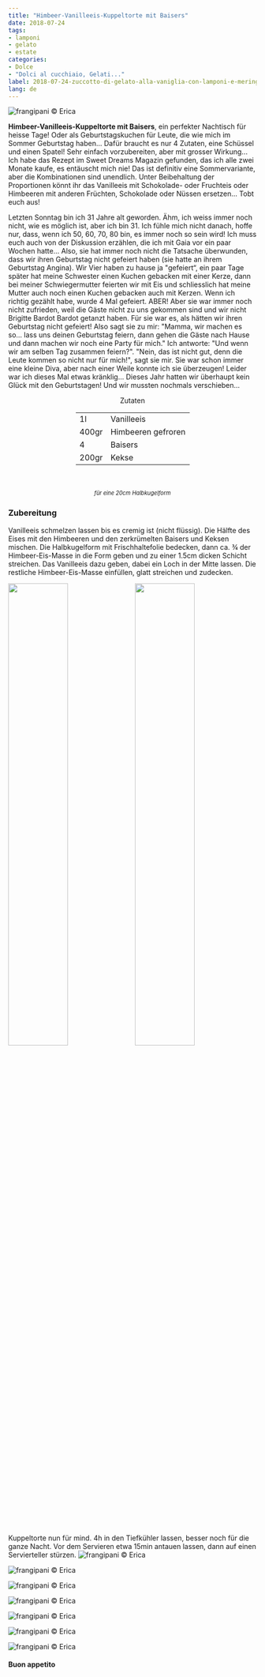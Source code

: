 ```yaml
---
title: "Himbeer-Vanilleeis-Kuppeltorte mit Baisers"
date: 2018-07-24
tags:
- lamponi
- gelato
- estate
categories:
- Dolce
- "Dolci al cucchiaio, Gelati..." 
label: 2018-07-24-zuccotto-di-gelato-alla-vaniglia-con-lamponi-e-meringhe
lang: de 
---
```

![](../2018-07-24-zuccotto-di-gelato-alla-vaniglia-con-lamponi-e-meringhe/header.jpg "frangipani © Erica")

**Himbeer-Vanilleeis-Kuppeltorte mit Baisers**, ein perfekter Nachtisch für heisse Tage! Oder als Geburtstagskuchen für Leute, die wie mich im Sommer Geburtstag haben... Dafür braucht es nur 4 Zutaten, eine Schüssel und einen Spatel! Sehr einfach vorzubereiten, aber mit grosser Wirkung... Ich habe das Rezept im Sweet Dreams Magazin gefunden, das ich alle zwei Monate kaufe, es entäuscht mich nie! Das ist definitiv eine Sommervariante, aber die Kombinationen sind unendlich. Unter Beibehaltung der Proportionen könnt ihr das Vanilleeis mit Schokolade- oder Fruchteis oder Himbeeren mit anderen Früchten, Schokolade oder Nüssen ersetzen... Tobt euch aus!

Letzten Sonntag bin ich 31 Jahre alt geworden. Ähm, ich weiss immer noch nicht, wie es möglich ist, aber ich bin 31. Ich fühle mich nicht danach, hoffe nur, dass, wenn ich 50, 60, 70, 80 bin, es immer noch so sein wird! Ich muss euch auch von der Diskussion erzählen, die ich mit Gaia vor ein paar Wochen hatte... Also, sie hat immer noch nicht die Tatsache überwunden, dass wir ihren Geburtstag nicht gefeiert haben (sie hatte an ihrem Geburtstag Angina). Wir Vier haben zu hause ja "gefeiert“, ein paar Tage später hat meine Schwester einen Kuchen gebacken mit einer Kerze, dann bei meiner Schwiegermutter feierten wir mit Eis und schliesslich hat meine Mutter auch noch einen Kuchen gebacken auch mit Kerzen. Wenn ich richtig gezählt habe, wurde 4 Mal gefeiert. ABER! Aber sie war immer noch nicht zufrieden, weil die Gäste nicht zu uns gekommen sind und wir nicht Brigitte Bardot Bardot getanzt haben. Für sie war es, als hätten wir ihren Geburtstag nicht gefeiert! Also sagt sie zu mir: "Mamma, wir machen es so... lass uns deinen Geburtstag feiern, dann gehen die Gäste nach Hause und dann machen wir noch eine Party für mich." Ich antworte: "Und wenn wir am selben Tag zusammen feiern?". "Nein, das ist nicht gut, denn die Leute kommen so nicht nur für mich!", sagt sie mir. Sie war schon immer eine kleine Diva, aber nach einer Weile konnte ich sie überzeugen! Leider war ich dieses Mal etwas kränklig... Dieses Jahr hatten wir überhaupt kein Glück mit den Geburtstagen! Und wir mussten nochmals verschieben...

<div id="wrapper" style="text-align: center">
  <div id="yourdiv" style="display: inline-block;">
    <div class="ingredients" itemscope itemtype="http://schema.org/Recipe">
      <span itemprop="name" style="display:none;">Himbeer-Vanilleeis-Kuppeltorte mit Baisers</span>
      <span itemprop="recipeCategory" style="display:none;">Herzhaftes</span>
      <img itemprop="image" style="display:none;" class="ignore-gallery-item" src="../2018-07-24-zuccotto-di-gelato-alla-vaniglia-con-lamponi-e-meringhe/header.jpeg"/>
      <span itemprop="author" style="display:none;">Erica Raiano</span>
      <span itemprop="description" style="display:none;">Himbeer-Vanilleeis-Kuppeltorte mit Baisers, ein perfekter Nachtisch für heisse Tage!</span>
      <div class="ingredients-title">Zutaten</div>
      <table>
        <tbody>
          </tr>
          <tr itemprop="recipeIngredient">
            <td>1l</td>
            <td>Vanilleeis</td>
          </tr>
          <tr itemprop="recipeIngredient">
            <td>400gr</td>
            <td>Himbeeren gefroren</td>
          </tr>
          <tr itemprop="recipeIngredient">
            <td>4</td>
            <td>Baisers</td>
          </tr>
          <tr itemprop="recipeIngredient">
            <td>200gr</td>
            <td>Kekse</td>
        </tbody>
      </table>
      <br></br>
      <i class="pull-right" style="font-size: 80%;">für eine 20cm Halbkugelform</i>
    </div>
  </div>
</div>


<h3>
  <font color="grey">
    <i class="fa-solid fa-gears"></i>
  </font> Zubereitung
</h3>

Vanilleeis schmelzen lassen bis es cremig ist (nicht flüssig). Die Hälfte des Eises mit den Himbeeren und den zerkrümelten Baisers und Keksen mischen. Die Halbkugelform mit Frischhaltefolie bedecken, dann ca. ¾ der Himbeer-Eis-Masse in die Form geben und zu einer 1.5cm dicken Schicht streichen. Das Vanilleeis dazu geben, dabei ein Loch in der Mitte lassen. Die restliche Himbeer-Eis-Masse einfüllen, glatt streichen und zudecken.
<p>
  <div style="width: 100%; margin-bottom: 0">
    <img style="float: left; width: 49%; margin-right: 1%" src="../2018-07-24-zuccotto-di-gelato-alla-vaniglia-con-lamponi-e-meringhe/guscio.jpg" alt="" title="frangipani © Erica" />
    <img style="float: left; width: 49%; margin-left: 1%" src="../2018-07-24-zuccotto-di-gelato-alla-vaniglia-con-lamponi-e-meringhe/zuccotto.jpg" alt="" title="frangipani © Erica" />
    <div style="clear: both"></div>
  </div>
</p>

Kuppeltorte nun für mind. 4h in den Tiefkühler lassen, besser noch für die ganze Nacht. Vor dem Servieren etwa 15min antauen lassen, dann auf einen Servierteller stürzen.
![](../2018-07-24-zuccotto-di-gelato-alla-vaniglia-con-lamponi-e-meringhe/risultato1.jpg "frangipani © Erica")

![](../2018-07-24-zuccotto-di-gelato-alla-vaniglia-con-lamponi-e-meringhe/risultato2.jpg "frangipani © Erica")

![](../2018-07-24-zuccotto-di-gelato-alla-vaniglia-con-lamponi-e-meringhe/risultato3.jpg "frangipani © Erica")

![](../2018-07-24-zuccotto-di-gelato-alla-vaniglia-con-lamponi-e-meringhe/risultato4.jpg "frangipani © Erica")

![](../2018-07-24-zuccotto-di-gelato-alla-vaniglia-con-lamponi-e-meringhe/risultato5.jpg "frangipani © Erica")

![](../2018-07-24-zuccotto-di-gelato-alla-vaniglia-con-lamponi-e-meringhe/risultato6.jpg "frangipani © Erica")

![](../2018-07-24-zuccotto-di-gelato-alla-vaniglia-con-lamponi-e-meringhe/risultato7.jpg "frangipani © Erica")

<h4>Buon appetito
  <font color="red">
    <i class="fa-regular fa-face-smile"></i>
  </font>
</h4>